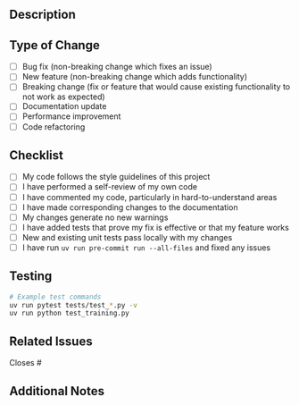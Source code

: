 ## Description

<!-- Briefly describe what this PR does -->

## Type of Change

- [ ] Bug fix (non-breaking change which fixes an issue)
- [ ] New feature (non-breaking change which adds functionality)
- [ ] Breaking change (fix or feature that would cause existing functionality to not work as expected)
- [ ] Documentation update
- [ ] Performance improvement
- [ ] Code refactoring

## Checklist

- [ ] My code follows the style guidelines of this project
- [ ] I have performed a self-review of my own code
- [ ] I have commented my code, particularly in hard-to-understand areas
- [ ] I have made corresponding changes to the documentation
- [ ] My changes generate no new warnings
- [ ] I have added tests that prove my fix is effective or that my feature works
- [ ] New and existing unit tests pass locally with my changes
- [ ] I have run `uv run pre-commit run --all-files` and fixed any issues

## Testing

<!-- Describe the tests you ran to verify your changes -->

```bash
# Example test commands
uv run pytest tests/test_*.py -v
uv run python test_training.py
```

## Related Issues

<!-- Link to related issues using #issue_number -->

Closes #

## Additional Notes

<!-- Any additional information, context, or screenshots -->
